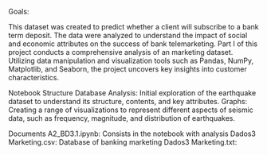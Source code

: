 Goals:

This dataset was created to predict whether a client will subscribe to a bank term deposit. The data were analyzed to understand the impact of social and economic attributes on the success of bank telemarketing. Part I of this project conducts a comprehensive analysis of an marketing dataset. Utilizing data manipulation and visualization tools such as Pandas, NumPy, Matplotlib, and Seaborn, the project uncovers key insights into customer characteristics.

Notebook Structure
Database Analysis: Initial exploration of the earthquake dataset to understand its structure, contents, and key attributes.
Graphs: Creating a range of visualizations to represent different aspects of seismic data, such as frequency, magnitude, and distribution of earthquakes.

Documents
A2_BD3.1.ipynb: Consists in the notebook with analysis
Dados3 Marketing.csv: Database of banking marketing
Dados3 Marketing.txt: 
